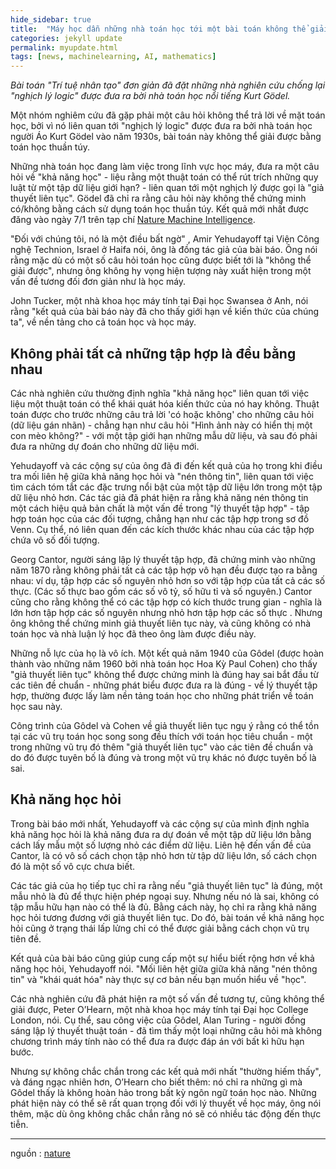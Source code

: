 ```yaml
---
hide_sidebar: true
title:  "Máy học dẫn những nhà toán học tới một bài toán không thể giải"
categories: jekyll update
permalink: myupdate.html
tags: [news, machinelearning, AI, mathematics]
---
```


*Bài toán "Trí tuệ nhân tạo" đơn giản đã đặt những nhà nghiên cứu chống lại "nghịch lý logic" được đưa ra bời nhà toán học nổi tiếng Kurt Gödel.*

Một nhóm nghiêm cứu đã gặp phải một câu hỏi không thể trả lời về mặt toán học, bởi vì nó liên quan tới "nghịch lý logic" được đưa ra bởi nhà toán học người Áo Kurt Gödel vào năm 1930s, bài toán này không thể giải được bằng toán học thuần túy.

Những nhà toán học đang làm việc trong lĩnh vực học máy, đưa ra một câu hỏi về "khả năng học" - liệu rằng một thuật toán có thể rút trích những quy luật từ một tập dữ liệu giới hạn? - liên quan tới một nghịch lý được gọi là "giả thuyết liên tục". Gödel đã chỉ ra rằng câu hỏi này không thể chứng minh có/không bằng cách sử  dụng toán học thuần túy. Kết quả mới nhất được đăng vào ngày 7/1 trên tạp chí [Nature Machine Intelligence](https://www.nature.com/articles/d41586-019-00083-3#ref-CR1).

"Đối với chúng tôi, nó là một điều bất ngờ" , Amir Yehudayoff tại Viện Công nghệ Technion, Israel ở Haifa nói, ông là đồng tác giả của bài báo. Ông nói rằng mặc dù có một số câu hỏi toán học cũng được biết tới là "không thể giải được", nhưng ông không hy vọng hiện tượng này xuất hiện trong một vấn đề tương đối đơn giản như là học máy.

John Tucker, một nhà khoa học máy tính tại Đại học Swansea ở Anh, nói rằng "kết quả của bài báo này đã cho thấy giới hạn về kiến ​​thức của chúng ta", về nền tảng cho cả toán học và học máy.

## Không phải tất cả những tập hợp là đều bằng nhau

Các nhà nghiên cứu thường định nghĩa "khả năng học" liên quan tới việc liệu một thuật toán có thể khái quát hóa kiến ​​thức của nó hay không. Thuật toán được cho trước những câu trả lời 'có hoặc không' cho những câu hỏi (dữ liệu gán nhãn) - chẳng hạn như câu hỏi "Hình ảnh này có hiển thị một con mèo không?" - với một tập giới hạn những mẫu dữ liệu, và sau đó phải đưa ra những dự đoán cho những dữ liệu mới.

Yehudayoff và các cộng sự của ông đã đi đến kết quả của họ trong khi điều tra mối liên hệ giữa khả năng học hỏi và "nén thông tin", liên quan tới việc tìm cách tóm tắt các đặc trưng nổi bật của một tập dữ liệu lớn trong một tập dữ liệu nhỏ hơn. Các tác giả đã phát hiện ra rằng khả năng nén thông tin một cách hiệu quả bản chất là một vấn đề trong "lý thuyết tập hợp" - tập hợp toán học của các đối tượng, chẳng hạn như các tập hợp trong sơ đồ Venn. Cụ thể, nó liên quan đến các kích thước khác nhau của các tập hợp chứa vô số đối tượng.

Georg Cantor, người sáng lập lý thuyết tập hợp, đã chứng minh vào những năm 1870 rằng không phải tất cả các tập hợp vô hạn đều được tạo ra bằng nhau: ví dụ, tập hợp các số nguyên nhỏ hơn so với tập hợp của tất cả các số thực. (Các số thực bao gồm các số vô tỷ, số hữu tỉ và số nguyên.) Cantor cũng cho rằng không thể có các tập hợp có kích thước trung gian - nghĩa là lớn hơn tập hợp các số nguyên nhưng nhỏ hơn tập hợp các số thực . Nhưng ông không thể chứng minh giả thuyết liên tục này, và cũng không có nhà toán học và nhà luận lý học đã theo ông làm được điều này.

Những nỗ lực của họ là vô ích. Một kết quả năm 1940 của Gôdel (được hoàn thành vào những năm 1960 bởi nhà toán học Hoa Kỳ Paul Cohen) cho thấy "giả thuyết liên tục" không thể được chứng minh là đúng hay sai bắt đầu từ các tiên đề chuẩn - những phát biểu được đưa ra là đúng - về lý thuyết tập hợp, thường được lấy làm nền tảng toán học cho những phát triển về toán học sau này.

Công trình của Gôdel và Cohen về giả thuyết liên tục ngụ ý rằng có thể tồn tại các vũ trụ toán học song song đều thích với toán học tiêu chuẩn - một trong những vũ trụ đó thêm "giả thuyết liên tục" vào các tiên đề chuẩn và do đó được tuyên bố là đúng và trong một vũ trụ khác nó được tuyên bố là sai.

## Khả năng học hỏi
Trong bài báo mới nhất, Yehudayoff và các cộng sự của mình định nghĩa khả năng học hỏi là khả năng đưa ra dự đoán về một tập dữ liệu lớn bằng cách lấy mẫu một số lượng nhỏ các điểm dữ liệu. Liên hệ đến vấn đề của Cantor, là có vô số cách chọn tập nhỏ hơn từ tập dữ liệu lớn, số cách chọn đó là một số vô cực chưa biết.

Các tác giả của họ tiếp tục chỉ ra rằng nếu "giả thuyết liên tục" là đúng, một mẫu nhỏ là đủ để thực hiện phép ngoại suy. Nhưng nếu nó là sai, không có tập mẫu hữu hạn nào có thể là đủ. Bằng cách này, họ chỉ ra rằng khả năng học hỏi tương đương với giả thuyết liên tục. Do đó, bài toán về khả năng học hỏi cũng ở trạng thái lấp lửng chỉ có thể được giải bằng cách chọn vũ trụ tiên đề.

Kết quả của bài báo cũng giúp cung cấp một sự hiểu biết rộng hơn về khả năng học hỏi, Yehudayoff nói. "Mối liên hệt giữa giữa khả năng "nén thông tin" và "khái quát hóa" này thực sự cơ bản nếu bạn muốn hiểu về  "học".

Các nhà nghiên cứu đã phát hiện ra một số vấn đề tương tự, cũng không thể giải được, Peter O’Hearn, một nhà khoa học máy tính tại Đại học College London, nói. Cụ thể, sau công việc của Gôdel, Alan Turing - người đồng sáng lập lý thuyết thuật toán - đã tìm thấy một loại những câu hỏi mà không chương trình máy tính nào có thể đưa ra được đáp án với bất kì hữu hạn bước.

Nhưng sự không chắc chắn trong các kết quả mới nhất "thường hiếm thấy", và đáng ngạc nhiên hơn, O’Hearn cho biết thêm: nó chỉ ra những gì mà Gôdel thấy là không hoàn hảo trong bất kỳ ngôn ngữ toán học nào. Những phát hiện này có thể sẽ rất quan trọng đối với lý thuyết về học máy, ông nói thêm, mặc dù ông không chắc chắn rằng nó sẽ có nhiều tác động đến thực tiễn.

__________________________________________________________________________________________________________________________
nguồn : [nature](https://www.nature.com/articles/d41586-019-00083-3)


